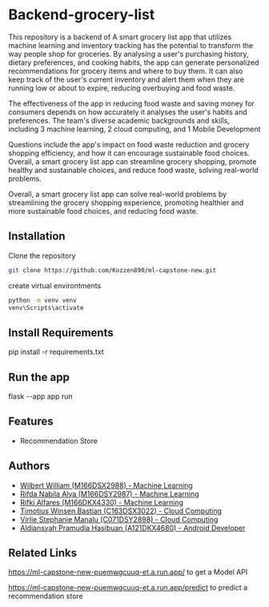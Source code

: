 
# Backend-grocery-list

This repository is a backend of A smart grocery list app that utilizes machine learning and inventory tracking has the potential to transform the way people shop for groceries. By analysing a user's purchasing history, dietary preferences, and cooking habits, the app can generate personalized recommendations for grocery items and where to buy them. It can also keep track of the user's current inventory and alert them when they are running low or about to expire, reducing overbuying and food waste.

The effectiveness of the app in reducing food waste and saving money for consumers depends on how accurately it analyses the user's habits and preferences. The team's diverse academic backgrounds and skills, including 3 machine learning, 2 cloud computing, and 1 Mobile Development

Questions include the app's impact on food waste reduction and grocery shopping efficiency, and how it can encourage sustainable food choices. Overall, a smart grocery list app can streamline grocery shopping, promote healthy and sustainable choices, and reduce food waste, solving real-world problems.

Overall, a smart grocery list app can solve real-world problems by streamlining the grocery shopping experience, promoting healthier and more sustainable food choices, and reducing food waste.


## Installation

Clone the repository

```bash
git clone https://github.com/Kozzen890/ml-capstone-new.git
```

create virtual environtments
```bash
python -m venv venv
venv\Scripts\activate
```

## Install Requirements
pip install -r requirements.txt

## Run the app
flask --app app run
## Features

- Recommendation Store


## Authors

- [Wilbert William (M166DSX2988) - Machine Learning](https://github.com/WilbertWill1am)
- [Rifda Nabila Alya (M166DSY2987) - Machine Learning](https://github.com/rifdana)
- [Rifki Alfares (M166DKX4330) - Machine Learning](https://github.com/Revee05)
- [Timotius Winsen Bastian (C163DSX3022) - Cloud Computing](https://github.com/Kozzen890)
- [Virlie Stephanie Manalu (C071DSY2898) - Cloud Computing](https://github.com/VirlieSM)
- [Aldiansyah Pramudia Hasibuan (A121DKX4680) - Android Developer](https://github.com/aldiansyahpramudia)

## Related Links
https://ml-capstone-new-puemwgcuuq-et.a.run.app/ to get a Model API

https://ml-capstone-new-puemwgcuuq-et.a.run.app/predict to predict a recommendation store

